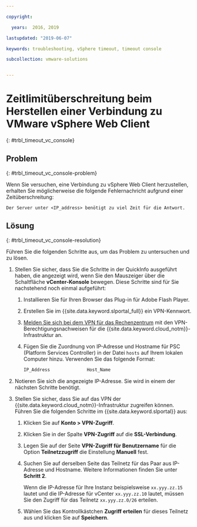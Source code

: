 ```yaml
---

copyright:

  years:  2016, 2019

lastupdated: "2019-06-07"

keywords: troubleshooting, vSphere timeout, timeout console

subcollection: vmware-solutions


---
```


# Zeitlimitüberschreitung beim Herstellen einer Verbindung zu VMware vSphere Web Client
{: #trbl_timeout_vc_console}

## Problem
{: #trbl_timeout_vc_console-problem}

Wenn Sie versuchen, eine Verbindung zu vSphere Web Client herzustellen, erhalten Sie möglicherweise die folgende Fehlernachricht aufgrund einer Zeitüberschreitung:

`Der Server unter <IP_address> benötigt zu viel Zeit für die Antwort.`

## Lösung
{: #trbl_timeout_vc_console-resolution}

Führen Sie die folgenden Schritte aus, um das Problem zu untersuchen und zu lösen.

1. Stellen Sie sicher, dass Sie die Schritte in der QuickInfo ausgeführt haben, die angezeigt wird, wenn Sie den Mauszeiger über die Schaltfläche **vCenter-Konsole** bewegen. Diese
   Schritte sind für Sie nachstehend noch einmal aufgeführt:   
   1. Installieren Sie für Ihren Browser das Plug-in für Adobe Flash Player.   
   2. Erstellen Sie im {{site.data.keyword.slportal_full}} ein VPN-Kennwort.    
   3. [Melden Sie sich bei dem VPN für das Rechenzentrum](/docs/infrastructure/iaas-vpn?topic=VPN-getting-started#login-to-the-vpn) mit den VPN-Berechtigungsnachweisen für die {{site.data.keyword.cloud_notm}}-Infrastruktur an.    
   4. Fügen Sie die Zuordnung von IP-Adresse und Hostname für PSC (Platform Services Controller) in der Datei `hosts` auf Ihrem lokalen Computer hinzu. Verwenden Sie das folgende Format:

      ```javascript
      IP_Address              Host_Name
      ```

2. Notieren Sie sich die angezeigte IP-Adresse. Sie wird in einem der nächsten Schritte benötigt.
3. Stellen Sie sicher, dass Sie auf das VPN der {{site.data.keyword.cloud_notm}}-Infrastruktur zugreifen können. Führen Sie die folgenden Schritte im {{site.data.keyword.slportal}} aus:
   1. Klicken Sie auf **Konto > VPN-Zugriff**.
   2. Klicken Sie in der Spalte **VPN-Zugriff** auf die **SSL-Verbindung**.
   3. Legen Sie auf der Seite **VPN-Zugriff für Benutzername** für die Option **Teilnetzzugriff** die Einstellung **Manuell** fest.
   4. Suchen Sie auf derselben Seite das Teilnetz für das Paar aus IP-Adresse und Hostname. Weitere Informationen finden Sie unter **Schritt 2**.    

      Wenn die IP-Adresse für Ihre Instanz beispielsweise `xx.yyy.zz.15` lautet und die IP-Adresse für vCenter `xx.yyy.zz.10` lautet, müssen Sie den Zugriff für das Teilnetz `xx.yyy.zz.0/26` erteilen.

   5. Wählen Sie das Kontrollkästchen **Zugriff erteilen** für dieses Teilnetz aus und klicken Sie auf **Speichern**.

